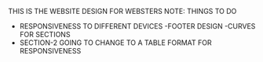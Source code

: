 THIS IS THE WEBSITE DESIGN FOR WEBSTERS
NOTE:
THINGS TO DO
- RESPONSIVENESS TO DIFFERENT DEVICES
-FOOTER DESIGN
-CURVES FOR SECTIONS
- SECTION-2 GOING TO CHANGE TO A TABLE FORMAT FOR RESPONSIVENESS
